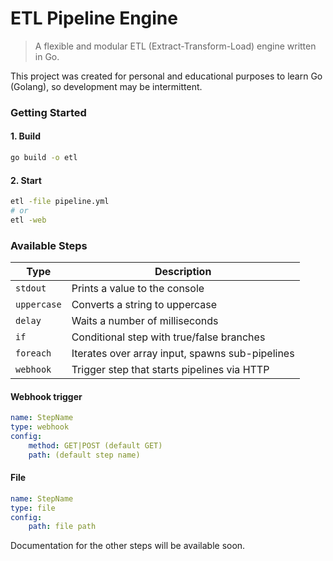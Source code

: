# ETL Pipeline Engine

> A flexible and modular ETL (Extract-Transform-Load) engine written in Go.

This project was created for personal and educational purposes to learn Go (Golang), so development may be intermittent.

### Getting Started

#### 1. Build

```bash
go build -o etl
```

#### 2. Start
```bash
etl -file pipeline.yml
# or
etl -web
```

### Available Steps

| Type        | Description                                     |
| ----------- | ----------------------------------------------- |
| `stdout`    | Prints a value to the console                   |
| `uppercase` | Converts a string to uppercase                  |
| `delay`     | Waits a number of milliseconds                  |
| `if`        | Conditional step with true/false branches       |
| `foreach`   | Iterates over array input, spawns sub-pipelines |
| `webhook`   | Trigger step that starts pipelines via HTTP     |


#### Webhook trigger
```yaml
name: StepName
type: webhook
config:
    method: GET|POST (default GET)
    path: (default step name)
```

#### File
```yaml
name: StepName
type: file
config:
    path: file path
```

Documentation for the other steps will be available soon.